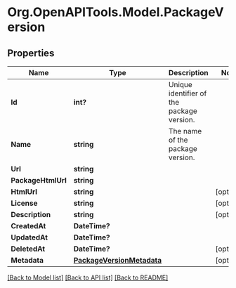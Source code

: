 # Org.OpenAPITools.Model.PackageVersion

## Properties

Name | Type | Description | Notes
------------ | ------------- | ------------- | -------------
**Id** | **int?** | Unique identifier of the package version. | 
**Name** | **string** | The name of the package version. | 
**Url** | **string** |  | 
**PackageHtmlUrl** | **string** |  | 
**HtmlUrl** | **string** |  | [optional] 
**License** | **string** |  | [optional] 
**Description** | **string** |  | [optional] 
**CreatedAt** | **DateTime?** |  | 
**UpdatedAt** | **DateTime?** |  | 
**DeletedAt** | **DateTime?** |  | [optional] 
**Metadata** | [**PackageVersionMetadata**](PackageVersionMetadata.md) |  | [optional] 

[[Back to Model list]](../README.md#documentation-for-models) [[Back to API list]](../README.md#documentation-for-api-endpoints) [[Back to README]](../README.md)

